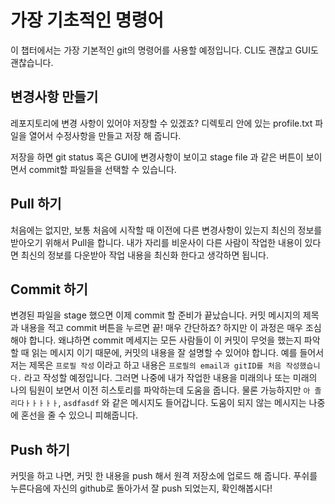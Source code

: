 # 가장 기초적인 명령어

이 챕터에서는 가장 기본적인 git의 명령어를 사용할 예정입니다. CLI도 괜찮고 GUI도 괜찮습니다.

## 변경사항 만들기
레포지토리에 변경 사항이 있어야 저장할 수 있겠죠? 디렉토리 안에 있는 profile.txt 파일을 열어서 수정사항을 만들고 저장 해 줍니다.

저장을 하면 git status 혹은 GUI에 변경사항이 보이고 stage file 과 같은 버튼이 보이면서 commit할 파일들을 선택할 수 있습니다.

## Pull 하기
처음에는 없지만, 보통 처음에 시작할 때 이전에 다른 변경사항이 있는지 최신의 정보를 받아오기 위해서 Pull을 합니다. 내가 자리를 비운사이 다른 사람이 작업한 내용이 있다면 최신의 정보를 다운받아 작업 내용을 최신화 한다고 생각하면 됩니다.

## Commit 하기
변경된 파일을 stage 했으면 이제 commit 할 준비가 끝났습니다.
커밋 메시지의 제목과 내용을 적고 commit 버튼을 누르면 끝! 매우 간단하죠? 하지만 이 과정은 매우 조심해야 합니다.
왜냐하면 commit 메세지는 모든 사람들이 이 커밋이 무엇을 했는지 파악할 때 읽는 메시지 이기 때문에, 커밋의 내용을 잘 설명할 수 있어야 합니다. 예를 들어서 저는 제목은 `프로필 작성` 이라고 하고 내용은 `프로필의 email과 gitID를 처음 작성했습니다.` 라고 작성할 예정입니다. 그러면 나중에 내가 작업한 내용을 미래의나 또는 미래의 나의 팀원이 보면서 이전 히스토리를 파악하는데 도움을 줍니다. 물론 가능하지만 `아 졸리다ㅏㅏㅏㅏㅏ`, `asdfasdf` 와 같은 메시지도 들어갑니다. 도움이 되지 않는 메시지는 나중에 혼선을 줄 수 있으니 피해줍니다.

## Push 하기
커밋을 하고 나면, 커밋 한 내용을 push 해서 원격 저장소에 업로드 해 줍니다. 푸쉬를 누른다음에 자신의 github로 돌아가서 잘 push 되었는지, 확인해봅시다!
